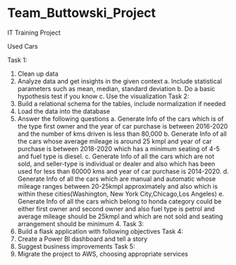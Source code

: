 # Team_Buttowski_Project
IT Training Project 

Used Cars

Task 1:
1.	Clean up data 
2.	Analyze data and get insights in the given context
a.	Include statistical parameters such as mean, median, standard deviation
b.	Do a basic hypothesis test if you know
c.	Use the visualization 
Task 2:
3.	Build a relational schema for the tables, include normalization if needed
4.	Load the data into the database
5.	Answer the following questions
a.	Generate Info of the cars which is of the type first owner and the year of car purchase is between 2016-2020 and the number of kms driven is less than 80,000
b.	Generate Info of all the cars whose average mileage is around 25 kmpl and year of car purchase is between 2018-2020 which has a minimum seating of 4-5 and fuel type is diesel.
c.	Generate Info of all the cars which are not sold, and seller-type is individual or dealer and also which has been used for less than 60000 kms and year of car purchase is 2014-2020.
d.	Generate Info of all the cars which are manual and automatic whose mileage ranges between 20-25kmpl approximately and also which is within these cities(Washington, New York City,Chicago,Los Angeles)
e.	Generate Info of all the  cars  which belong to honda category could be either first owner and second owner and also fuel type is petrol and average mileage should be 25kmpl and which are not sold and seating arrangement should be minimum 4.
Task 3: 
6.	Build a flask application with following objectives
Task 4:
7.	Create a Power BI dashboard and tell a story
8.	Suggest business improvements
Task 5:
9.	Migrate the project to AWS, choosing appropriate services
